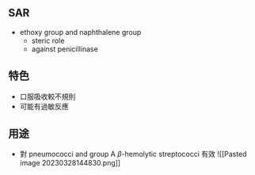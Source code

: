 ## SAR
- ethoxy group and naphthalene group
	- steric role
	- against penicillinase
## 特色

- 口服吸收較不規則
- 可能有過敏反應
## 用途
- 對 pneumococci and group A $\beta$-hemolytic streptococci 有效
![[Pasted image 20230328144830.png]]